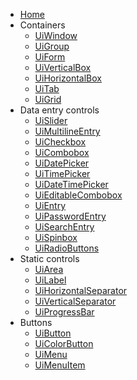 <!-- docs/_sidebar.md -->

* [Home](/)
* Containers
  - [UiWindow](window.md)
  - [UiGroup](group.md)
  - [UiForm](form.md)
  - [UiVerticalBox](vertical-box.md)
  - [UiHorizontalBox](horizontal-box.md)
  - [UiTab](tab.md)
  - [UiGrid](grid.md)
* Data entry controls
  - [UiSlider](slider.md)
  - [UiMultilineEntry](multiline-entry.md)
  - [UiCheckbox](checkbox.md)
  - [UiCombobox](combobox.md)
  - [UiDatePicker](date-picker.md)
  - [UiTimePicker](time-picker.md)
  - [UiDateTimePicker](date-time-picker.md)
  - [UiEditableCombobox](editable-combobox.md)
  - [UiEntry](entry.md)
  - [UiPasswordEntry](password-entry.md)
  - [UiSearchEntry](search-entry.md)
  - [UiSpinbox](spinbox.md)
  - [UiRadioButtons](radio-buttons.md)
* Static controls
  - [UiArea](area.md)
  - [UiLabel](label.md)
  - [UiHorizontalSeparator](horizontal-separator.md)
  - [UiVerticalSeparator](vertical-separator.md)
  - [UiProgressBar](progress-bar.md)
* Buttons
  - [UiButton](button.md)
  - [UiColorButton](color-button.md)
  - [UiMenu](menu.md)
  - [UiMenuItem](menu.md)
